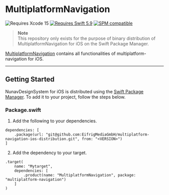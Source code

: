 # MultiplatformNavigation

![Requires Xcode 15](https://img.shields.io/badge/Xcode-15-1575F9.svg?style=flat&logo=xcode&logoColor=1575F9)
[![Requires Swift 5.9](https://img.shields.io/badge/Swift-5.7-FA7343.svg?style=flat&logo=Swift)](https://swift.org/package-manager/)
[![SPM compatible](https://img.shields.io/badge/Swift%20Package%20Manager-compatible-FA7343.svg?style=flat&logo=Swift)](https://swiftpackageindex.com/maplibre/maplibre-gl-native-distribution)

> **Note**  
> This repository only exists for the purpose of binary distribution of MultiplatformNavigation for iOS on the Swift Package Manager.

[MultiplatformNavigation](https://github.com/graphmasters/nunav-ios-design-system-distribution) contains all functionalities of multiplatform-navigation for iOS.

---

## Getting Started

NunavDesignSystem for iOS is distributed using the [Swift Package Manager](https://www.swift.org/package-manager/). To add it to your project, follow the steps below.

### Package.swift

1. Add the following to your dependencies.

```
dependencies: [
    .package(url: "git@github.com:EifrigMediaGmbH/multiplatform-navigation-ios-distribution.git", from: "<VERSION>")
]
```

2. Add the dependency to your target.

```
.target(
    name: "Mytarget",
    dependencies: [
        .product(name: "MultiplatformNavigation", package: "multiplatform-navigation")
    ]
)
```
